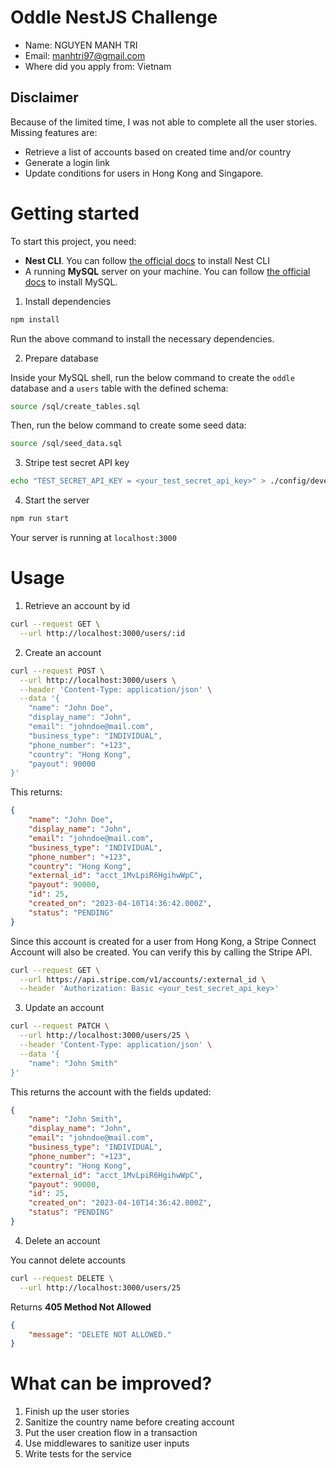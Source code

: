 # Oddle NestJS Challenge
- Name: NGUYEN MANH TRI
- Email: manhtri97@gmail.com
- Where did you apply from: Vietnam

## Disclaimer
Because of the limited time, I was not able to complete all the user stories. Missing features are:
- Retrieve a list of accounts based on created time and/or country
- Generate a login link
- Update conditions for users in Hong Kong and Singapore.

# Getting started
To start this project, you need:
- **Nest CLI**. You can follow [the official docs](https://docs.nestjs.com/cli/overview) to install Nest CLI
- A running **MySQL** server on your machine. You can follow [the official docs](https://dev.mysql.com/doc/refman/5.7/en/installing.html) to install MySQL.

1. Install dependencies
```bash
npm install
```
Run the above command to install the necessary dependencies.

2. Prepare database

Inside your MySQL shell, run the below command to create the `oddle` database and a `users` table with the defined schema:
```bash
source /sql/create_tables.sql
```
Then, run the below command to create some seed data:
```bash
source /sql/seed_data.sql
```

3. Stripe test secret API key
```bash
echo "TEST_SECRET_API_KEY = <your_test_secret_api_key>" > ./config/development.env
```

4. Start the server
```bash
npm run start
```
Your server is running at `localhost:3000`

# Usage
1. Retrieve an account by id
```bash
curl --request GET \
  --url http://localhost:3000/users/:id
```
2. Create an account
```bash
curl --request POST \
  --url http://localhost:3000/users \
  --header 'Content-Type: application/json' \
  --data '{
	"name": "John Doe",
	"display_name": "John",
	"email": "johndoe@mail.com",
	"business_type": "INDIVIDUAL",
	"phone_number": "+123",
	"country": "Hong Kong",
	"payout": 90000
}'
```
This returns:
```json
{
	"name": "John Doe",
	"display_name": "John",
	"email": "johndoe@mail.com",
	"business_type": "INDIVIDUAL",
	"phone_number": "+123",
	"country": "Hong Kong",
	"external_id": "acct_1MvLpiR6HgihwWpC",
	"payout": 90000,
	"id": 25,
	"created_on": "2023-04-10T14:36:42.000Z",
	"status": "PENDING"
}
```
Since this account is created for a user from Hong Kong, a Stripe Connect Account will also be created. You can verify this by calling the Stripe API.
```bash
curl --request GET \
  --url https://api.stripe.com/v1/accounts/:external_id \
  --header 'Authorization: Basic <your_test_secret_api_key>'
```
3. Update an account
```bash
curl --request PATCH \
  --url http://localhost:3000/users/25 \
  --header 'Content-Type: application/json' \
  --data '{
	"name": "John Smith"
}'
```
This returns the account with the fields updated:
```json
{
	"name": "John Smith",
	"display_name": "John",
	"email": "johndoe@mail.com",
	"business_type": "INDIVIDUAL",
	"phone_number": "+123",
	"country": "Hong Kong",
	"external_id": "acct_1MvLpiR6HgihwWpC",
	"payout": 90000,
	"id": 25,
	"created_on": "2023-04-10T14:36:42.000Z",
	"status": "PENDING"
}
```
4. Delete an account

You cannot delete accounts
```bash
curl --request DELETE \
  --url http://localhost:3000/users/25
```
Returns **405 Method Not Allowed**
```json
{
	"message": "DELETE NOT ALLOWED."
}
```

# What can be improved?
1. Finish up the user stories
2. Sanitize the country name before creating account
3. Put the user creation flow in a transaction
4. Use middlewares to sanitize user inputs
5. Write tests for the service

<!-- Please review -->
